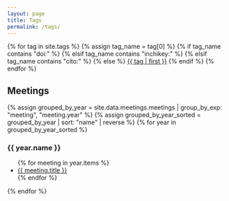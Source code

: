 ```yaml
---
layout: page
title: Tags
permalink: /tags/
---
```


<div class="tag-cloud">
{% for tag in site.tags %}
  {% assign tag_name = tag[0] %}
  <!-- {{ tag_name }} -> {{ site.data.meetings[tag_name].year }} -->
  {% if tag_name contains "doi:" %}
  {% elsif tag_name contains "inchikey:" %}
  {% elsif tag_name contains "cito:" %}
  {% else %}
    <span style="font-size: {{ tag | last | size | times: 250 | divided_by: site.tags.size | plus: 100  }}%">
      <a href="{{ '/tag/' | append: tag_name | relative_url }}">{{ tag | first }}</a>
    </span>
  {% endif %}
{% endfor %}
</div>

## Meetings
<div>
<!-- {{ site.data.meetings }} -->
{% assign grouped_by_year = site.data.meetings.meetings | group_by_exp: "meeting", "meeting.year" %}
<!-- {{ grouped_by_year }} -->
{% assign grouped_by_year_sorted = grouped_by_year | sort: "name" | reverse %}
{% for year in grouped_by_year_sorted %}
<!-- {{ year }} -->
<h3 class="post-title">{{ year.name }}</h3>
<ul>
{% for meeting in year.items %}
<!-- {{ meeting }} -->
<li><a href="{{ '/tag/' | append: meeting.name | relative_url }}">{{ meeting.title }}</a></li>
{% endfor %}
</ul>
{% endfor %}



